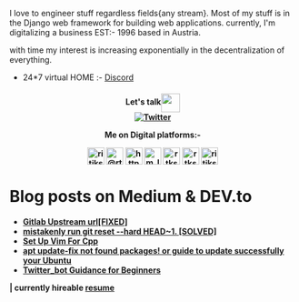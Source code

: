 
I love to engineer stuff regardless fields{any stream}.
Most of my stuff is in the Django web framework for building web applications. currently, I'm digitalizing a business EST:- 1996 based in Austria. 

with time my interest is increasing exponentially in the decentralization of everything.
-  24*7 virtual HOME :- <a href="https://discord.gg/SQvDE6HjaW"> Discord</a> 


 
 
 
<div>

<h4 align='center'>Let's talk<img align='center' src="https://github.com/rajput2107/rajput2107/blob/master/Assets/Handshake.gif" height="33px" /><br/>
<a align='center' href="https://www.linkedin.com/in/ritik-soni" target="_blank"></a><a align='center' href="https://twitter.com/Arre_RITIK" target="_blank"><img align='center' alt="Twitter" src="https://img.shields.io/badge/Twitter-%230077B5.svg?&style=for-the-badge&logo=Twitter&logoColor=black" /></a>
<div align="center">  
   
Me on Digital platforms:-
<p>
<a href="https://dev.to/ritiksoni00" target="blank"><img align="center" src="https://cdn.jsdelivr.net/npm/simple-icons@3.0.1/icons/dev-dot-to.svg" alt="ritiksoni00" height="30" width="30" /></a>
<a href="https://medium.com/@rtksoni00" target="blank"><img align="center" src="https://cdn.jsdelivr.net/npm/simple-icons@3.0.1/icons/medium.svg" alt="@rtksoni00" height="30" width="30" /></a>
<a href="https://www.youtube.com/c/https://www.youtube.com/channel/uciuyj_xfllftocwvpa_w9sw?view_as=subscriber" target="blank"><img align="center" src="https://cdn.jsdelivr.net/npm/simple-icons@3.0.1/icons/youtube.svg" alt="https://www.youtube.com/channel/uciuyj_xfllftocwvpa_w9sw?view_as=subscriber" height="30" width="30" /></a>
<a href="https://www.codechef.com/m_learner" target="blank"><img align="center" src="https://cdn.jsdelivr.net/npm/simple-icons@3.1.0/icons/codechef.svg" alt="m_learner" height="30" width="30" /></a>
<a href="https://www.hackerrank.com/rtksoni00" target="blank"><img align="center" src="https://cdn.jsdelivr.net/npm/simple-icons@3.0.1/icons/hackerrank.svg" alt="rtksoni00" height="30" width="30" /></a>
<a href="https://www.hackerearth.com/rtksoni00" target="blank"><img align="center" src="https://cdn.jsdelivr.net/npm/simple-icons@3.0.1/icons/hackerearth.svg" alt="rtksoni00" height="30" width="30" /></a>
<a href="https://www.geeksforgeeks.com/ritiksoni00" target="blank"><img align="center" src="https://cdn.jsdelivr.net/npm/simple-icons@3.0.1/icons/geeksforgeeks.svg" alt="ritiksoni00" height="30" width="30" /></a>
</p>
   

</div>

<div align="left">
   

    
# Blog posts on Medium & DEV.to


<!-- BLOG-POST-LIST:START -->
- [Gitlab Upstream url[FIXED]](https://dev.to/ritiksoni00/gitlab-upstream-urlfixed-2hkg)
- [mistakenly run git reset --hard HEAD~1.  [SOLVED]](https://dev.to/ritiksoni00/mistakenly-run-git-reset-hard-head-1-solved-21i)
- [Set Up Vim For Cpp](https://dev.to/ritiksoni00/set-up-vim-for-cpp-pj)
- [apt update-fix not found packages! or guide to update successfully your Ubuntu](https://dev.to/ritiksoni00/apt-update-fix-not-found-packages-or-guide-to-update-successfully-your-ubuntu-mfk)
- [Twitter_bot Guidance for Beginners](https://dev.to/ritiksoni00/twitterbot-guidance-for-beginners-jdl)
<!-- BLOG-POST-LIST:END -->
 
</div>
 
 
 <div align="left">
  
  
 
| currently hireable [resume](https://drive.google.com/file/d/1qgziDrq6YjObI9wM5ZXr5hl8afQWh_Nb/view?usp=sharing) 
  </div>

<div> 
 

</div>

      


